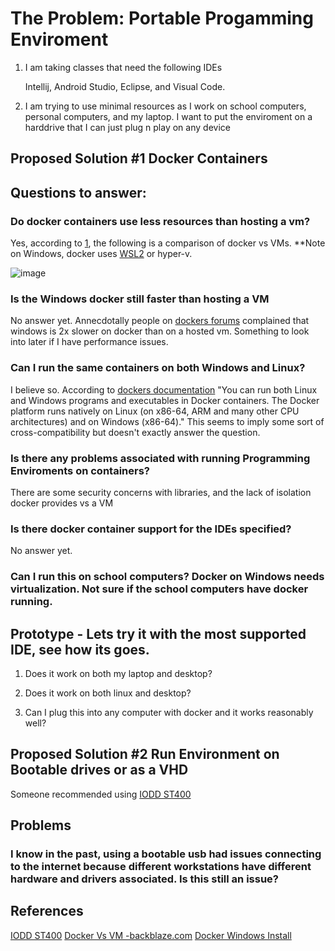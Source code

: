 # The Problem: Portable Progamming Enviroment

1. I am taking classes that need the following IDEs

    Intellij, Android Studio, Eclipse, and Visual Code.

2. I am trying to use minimal resources as I work on school computers, personal computers, and my laptop. I want to put the enviroment on a harddrive that I can just plug n play on any device

## Proposed Solution \#1 Docker Containers

## Questions to answer:

### Do docker containers use less resources than hosting a vm?

Yes, according to [1](https://www.backblaze.com/blog/vm-vs-containers/), the following is a comparison of docker vs VMs. **Note on Windows, docker uses [WSL2](https://docs.docker.com/desktop/install/windows-install/) or hyper-v. 


![image](https://user-images.githubusercontent.com/1501624/213533002-a7335042-6c52-42bd-bf0a-0d4a4007957e.png)

### Is the Windows docker still faster than hosting a VM

No answer yet. Annecdotally people on [dockers forums](https://docs.docker.com/search/?q=windows%20slow) complained that windows is 2x slower on docker than on a hosted vm. Something to look into later if I have performance issues.

### Can I run the same containers on both Windows and Linux?

I believe so. According to [dockers documentation](https://docs.docker.com/engine/faq/#:~:text=You%20can%20run%20both%20Linux,on%20Linux%2C%20Windows%20and%20macOS.) "You can run both Linux and Windows programs and executables in Docker containers. The Docker platform runs natively on Linux (on x86-64, ARM and many other CPU architectures) and on Windows (x86-64)."  This seems to imply some sort of cross-compatibility but doesn't exactly answer the question.

### Is there any problems associated with running Programming Enviroments on containers?

There are some security concerns with libraries, and the lack of isolation docker provides vs a VM

### Is there docker container support for the IDEs specified?

No answer yet.

### Can I run this on school computers? Docker on Windows needs virtualization. Not sure if the school computers have docker running.


## Prototype - Lets try it with the most supported IDE, see how its goes.

1. Does it work on both my laptop and desktop?

2. Does it work on both linux and desktop?

3. Can I plug this into any computer with docker and it works reasonably well?




## Proposed Solution \#2 Run Environment on Bootable drives or as a VHD

Someone recommended using [IODD ST400](https://www.youtube.com/watch?v=ZSywLblIYa0)

## Problems

### I know in the past, using a bootable usb had issues connecting to the internet because different workstations have different hardware and drivers associated. Is this still an issue?



## References

[IODD ST400](https://www.youtube.com/watch?v=ZSywLblIYa0)
[Docker Vs VM -backblaze.com](https://www.backblaze.com/blog/vm-vs-containers/)
[Docker Windows Install](https://docs.docker.com/desktop/install/windows-install/)


